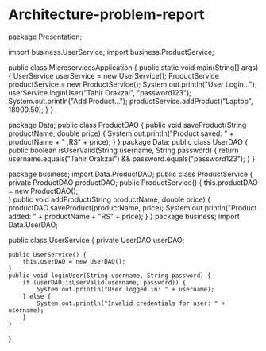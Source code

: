 # Architecture-problem-report
package Presentation;

import business.UserService;
import business.ProductService;

public class MicroservicesApplication {
    public static void main(String[] args) {
        UserService userService = new UserService();
        ProductService productService = new ProductService();
        System.out.println("User Login...");
        userService.loginUser("Tahir Orakzai", "password123");
        System.out.println("Add Product...");
        productService.addProduct("Laptop", 18000.50);
    }
}

package Data;
public class ProductDAO {
    public void saveProduct(String productName, double price) {
        System.out.println("Product saved: " + productName + " ,RS" + price);
    }
}
package Data;
public class UserDAO {
    public boolean isUserValid(String username, String password) {
        return username.equals("Tahir Orakzai") && password.equals("password123");
    }
}


package business;
import Data.ProductDAO;
public class ProductService {
    private ProductDAO productDAO;
    public ProductService() {
        this.productDAO = new ProductDAO();   
    }
    public void addProduct(String productName, double price) {
        productDAO.saveProduct(productName, price);
        System.out.println("Product added: " + productName + "RS" + price);
    }
}
package business;
import Data.UserDAO;

public class UserService {
    private UserDAO userDAO;

    public UserService() {
        this.userDAO = new UserDAO();  
    }
    public void loginUser(String username, String password) {
        if (userDAO.isUserValid(username, password)) {
            System.out.println("User logged in: " + username);
        } else {
            System.out.println("Invalid credentials for user: " + username);
        }
    }
}

